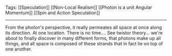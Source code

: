 Tags: [[Speculation]] [[Non-Local Realism]] [[Photon is a unit Angular Momentum]] [[Spin and Action Speculation]]
___
From the photon's perspective, it really permeates all space at once along its direction. At one location. There is no time.... See twistor theory... we're about to finally discover in many different forms, that photons make up all things, and all space is composed of these strands that in fact lie on top of one another. 



